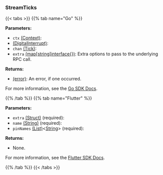 ### StreamTicks

{{< tabs >}}
{{% tab name="Go" %}}

**Parameters:**

- `ctx` [(Context)](https://pkg.go.dev/context#Context):
- [(DigitalInterrupt)](https://pkg.go.dev#DigitalInterrupt):
- `chan` [(Tick)](https://pkg.go.dev#Tick):
- `extra` [(map[string]interface\{\})](https://go.dev/blog/maps): Extra options to pass to the underlying RPC call.

**Returns:**

- [(error)](https://pkg.go.dev/builtin#error): An error, if one occurred.

For more information, see the [Go SDK Docs](https://pkg.go.dev/go.viam.com/rdk/components/board#Board).

{{% /tab %}}
{{% tab name="Flutter" %}}

**Parameters:**

- `extra` [(Struct)](<INSERT PARAM TYPE LINK>) (required):
- `name` [(String)](https://api.flutter.dev/flutter/dart-core/String-class.html) (required):
- `pinNames` [(List)](https://api.flutter.dev/flutter/dart-core/List-class.html)<[String](https://api.flutter.dev/flutter/dart-core/String-class.html)> (required):

**Returns:**

- None.

For more information, see the [Flutter SDK Docs](https://flutter.viam.dev/viam_protos.component.board/BoardServiceClient/streamTicks.html).

{{% /tab %}}
{{< /tabs >}}
